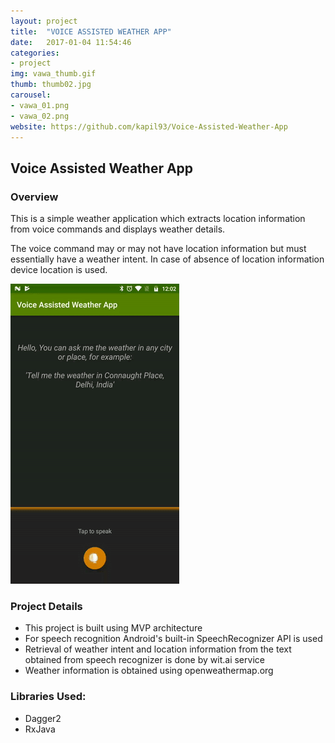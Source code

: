 ```yaml
---
layout: project
title:  "VOICE ASSISTED WEATHER APP"
date:   2017-01-04 11:54:46
categories:
- project
img: vawa_thumb.gif
thumb: thumb02.jpg
carousel:
- vawa_01.png
- vawa_02.png
website: https://github.com/kapil93/Voice-Assisted-Weather-App
---
```

## Voice Assisted Weather App
### Overview
This is a simple weather application which extracts location information from voice commands and displays weather details.

The voice command may or may not have location information but must essentially have a weather intent. In case of absence of location information device location is used.



![Animation](/assets/img/project/vawa.gif)



### Project Details
+ This project is built using MVP architecture
+ For speech recognition Android's built-in SpeechRecognizer API is used
+ Retrieval of weather intent and location information from the text obtained from speech recognizer is done by wit.ai service
+ Weather information is obtained using openweathermap.org

### Libraries Used:
+ Dagger2
+ RxJava